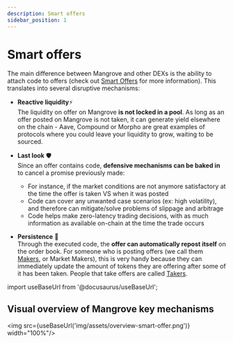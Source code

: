```yaml
---
description: Smart offers
sidebar_position: 1
---
```



# Smart offers

The main difference between Mangrove and other DEXs is the ability to attach code to offers (check out [Smart Offers](/developers/terms/smart-offer.md) for more information).
This translates into several disruptive mechanisms:

* **Reactive liquidity**⚡<br />
    The liquidity on offer on Mangrove **is not locked in a pool**. As long as an offer posted on Mangrove is not taken, it can generate yield elsewhere on the chain - Aave, Compound or Morpho are great examples of protocols where you could leave your liquidity to grow, waiting to be sourced.

* **Last look** 🛡️<br />
    Since an offer contains code, **defensive mechanisms can be baked in** to cancel a promise previously made:
    * For instance, if the market conditions are not anymore satisfactory at the time the offer is taken VS when it was posted
    * Code can cover any unwanted case scenarios (ex: high volatility), and therefore can mitigate/solve problems of slippage and arbitrage
    * Code helps make zero-latency trading decisions, with as much information as available on-chain at the time the trade occurs

* **Persistence** 🔁<br />
    Through the executed code, the **offer can automatically repost itself** on the order book. For someone who is posting offers (we call them [Makers](./makers-takers-keepers/makers.md), or Market Makers), this is very handy because they can immediately update the amount of tokens they are offering after some of it has been taken. People that take offers are called [Takers](./makers-takers-keepers/takers.md).

import useBaseUrl from '@docusaurus/useBaseUrl';

## Visual overview of Mangrove key mechanisms

<img src={useBaseUrl('img/assets/overview-smart-offer.png')} width="100%"/>